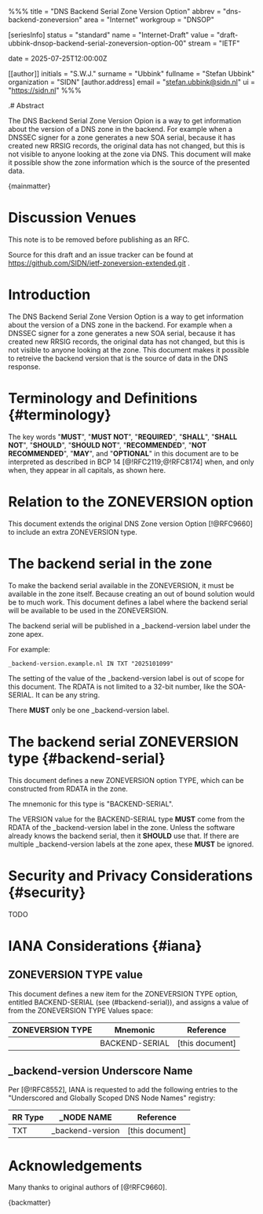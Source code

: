 %%%
title = "DNS Backend Serial Zone Version Option"
abbrev = "dns-backend-zoneversion"
area = "Internet"
workgroup = "DNSOP"

[seriesInfo]
status = "standard"
name = "Internet-Draft"
value = "draft-ubbink-dnsop-backend-serial-zoneversion-option-00"
stream = "IETF"

date = 2025-07-25T12:00:00Z

[[author]]
initials = "S.W.J."
surname = "Ubbink"
fullname = "Stefan Ubbink"
organization = "SIDN"
[author.address]
 email = "stefan.ubbink@sidn.nl"
 ui = "https://sidn.nl"
%%%

.# Abstract

The DNS Backend Serial Zone Version Opion is a way to get information about
the version of a DNS zone in the backend.
For example when a DNSSEC signer for a zone generates a new SOA serial, because
it has created new RRSIG records, the original data has not changed, but this
is not visible to anyone looking at the zone via DNS. This document will make it
possible show the zone information which is the source of the presented data.


{mainmatter}

# Discussion Venues

This note is to be removed before publishing as an RFC.

Source for this draft and an issue tracker can be found at
https://github.com/SIDN/ietf-zoneversion-extended.git .


# Introduction

The DNS Backend Serial Zone Version Option is a way to get
information about the version of a DNS zone in the backend.
For example when a DNSSEC signer for a zone generates a new SOA serial, because
it has created new RRSIG records, the original data has not changed, but this
is not visible to anyone looking at the zone. 
This document makes it possible to retreive the backend version that is
the source of data in the DNS response.

# Terminology and Definitions {#terminology}

The key words "**MUST**", "**MUST NOT**", "**REQUIRED**",
"**SHALL**", "**SHALL NOT**", "**SHOULD**", "**SHOULD NOT**",
"**RECOMMENDED**", "**NOT RECOMMENDED**", "**MAY**", and
"**OPTIONAL**" in this document are to be interpreted as described in
BCP 14 [@!RFC2119;@!RFC8174] when, and only when, they appear in all
capitals, as shown here.

# Relation to the ZONEVERSION option

This document extends the original DNS Zone version Option [!@RFC9660] to
include an extra ZONEVERSION type.

# The backend serial in the zone

To make the backend serial available in the ZONEVERSION, it must be available
in the zone itself. Because creating an out of bound solution would be to much
work.
This document defines a label where the backend serial will be available to be used in the ZONEVERSION.

The backend serial will be published in a \_backend-version label under the zone apex.

For example:

    _backend-version.example.nl IN TXT "2025101099"

The setting of the value of the \_backend-version label is out of scope for
this document. The RDATA is not limited to a 32-bit number, like the
SOA-SERIAL. It can be any string.

There **MUST** only be one \_backend-version label.

# The backend serial ZONEVERSION type {#backend-serial}

This document defines a new ZONEVERSION option TYPE, which can be constructed
from RDATA in the zone.

The mnemonic for this type is "BACKEND-SERIAL".

The VERSION value for the BACKEND-SERIAL type **MUST** come from the RDATA of
the \_backend-version label in the zone. Unless the software already knows the
backend serial, then it **SHOULD** use that.
If there are multiple \_backend-version labels at the zone apex, these
**MUST** be ignored.


# Security and Privacy Considerations {#security}

TODO

# IANA Considerations {#iana}

## ZONEVERSION TYPE value

This document defines a new item for the ZONEVERSION TYPE option, entitled
BACKEND-SERIAL (see (#backend-serial)), and assigns a value of <TDB> from the
ZONEVERSION TYPE Values space:

| ZONEVERSION TYPE | Mnemonic      | Reference       |
| ---------------- | ------------- | --------------- |
| <TBD>            |BACKEND-SERIAL | [this document] |

## \_backend-version Underscore Name

Per [@!RFC8552], IANA is requested to add the following entries to the
"Underscored and Globally Scoped DNS Node Names" registry:

| RR Type | \_NODE NAME       | Reference       |
| ------- | ----------------- | --------------- |
| TXT     | \_backend-version | [this document] |


# Acknowledgements

Many thanks to original authors of [@!RFC9660].

{backmatter}


